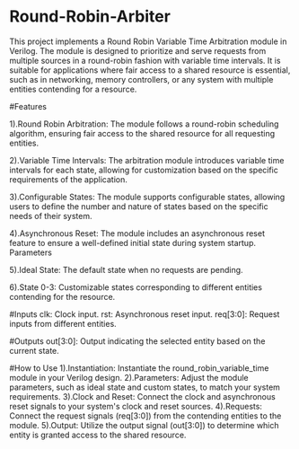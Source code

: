# Round-Robin-Arbiter
This project implements a Round Robin Variable Time Arbitration module in Verilog. The module is designed to prioritize and serve requests from multiple sources in a round-robin fashion with variable time intervals. It is suitable for applications where fair access to a shared resource is essential, such as in networking, memory controllers, or any system with multiple entities contending for a resource.

#Features

1).Round Robin Arbitration: The module follows a round-robin scheduling algorithm, ensuring fair access to the shared resource for all requesting entities.

2).Variable Time Intervals: The arbitration module introduces variable time intervals for each state, allowing for customization based on the specific requirements of the application.

3).Configurable States: The module supports configurable states, allowing users to define the number and nature of states based on the specific needs of their system.

4).Asynchronous Reset: The module includes an asynchronous reset feature to ensure a well-defined initial state during system startup.
Parameters

5).Ideal State: The default state when no requests are pending.

6).State 0-3: Customizable states corresponding to different entities contending for the resource.

#Inputs
clk: Clock input.
rst: Asynchronous reset input.
req[3:0]: Request inputs from different entities.

#Outputs
out[3:0]: Output indicating the selected entity based on the current state.

#How to Use
1).Instantiation: Instantiate the round_robin_variable_time module in your Verilog design.
2).Parameters: Adjust the module parameters, such as ideal state and custom states, to match your system requirements.
3).Clock and Reset: Connect the clock and asynchronous reset signals to your system's clock and reset sources.
4).Requests: Connect the request signals (req[3:0]) from the contending entities to the module.
5).Output: Utilize the output signal (out[3:0]) to determine which entity is granted access to the shared resource.
